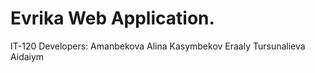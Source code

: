 # Evrika Web Application.

IT-120
Developers:
Amanbekova Alina
Kasymbekov Eraaly 
Tursunalieva Aidaiym
